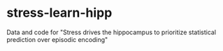 # stress-learn-hipp
Data and code for "Stress drives the hippocampus to prioritize statistical prediction over episodic encoding"
